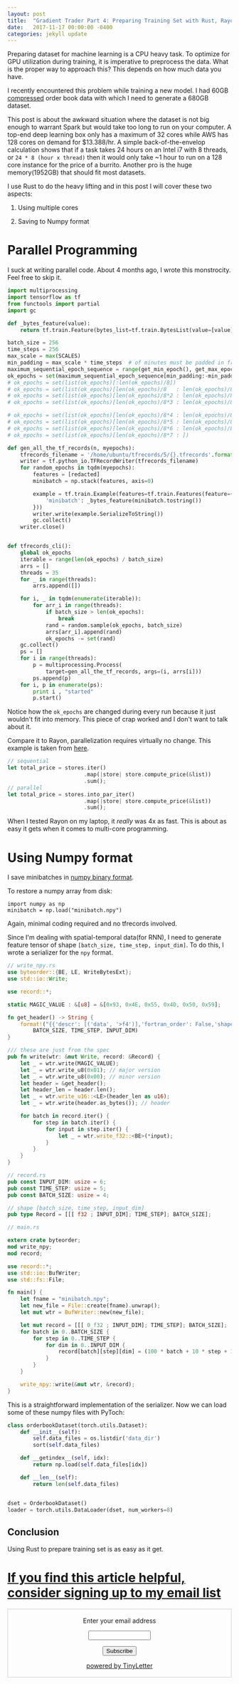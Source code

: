 ```yaml
---
layout: post
title:  "Gradient Trader Part 4: Preparing Training Set with Rust, Rayon and npy binary format"
date:   2017-11-17 00:00:00 -0400
categories: jekyll update
---
```


Preparing dataset for machine learning is a CPU heavy task. To optimize for GPU utilization during training, it is imperative to preprocess the data. What is the proper way to approach this? This depends on how much data you have.

I recently encountered this problem while training a new model. I had 60GB [compressed](http://rickyhan.com/jekyll/update/2017/10/27/how-to-handle-order-book-data.html) order book data with which I need to generate a 680GB dataset.

This post is about the awkward situation where the dataset is not big enough to warrant Spark but would take too long to run on your computer. A top-end deep learning box only has a maximum of 32 cores while AWS has 128 cores on demand for $13.388/hr. A simple back-of-the-envelop calculation shows that if a task takes 24 hours on an Intel i7 with 8 threads, or `24 * 8 (hour x thread)` then it would only take ~1 hour to run on a 128 core instance for the price of a burrito. Another pro is the huge memory(1952GB) that should fit most datasets.

I use Rust to do the heavy lifting and in this post I will cover these two aspects:

1. Using multiple cores

2. Saving to Numpy format

# Parallel Programming

I suck at writing parallel code. About 4 months ago, I wrote this monstrocity. Feel free to skip it.

```python
import multiprocessing
import tensorflow as tf
from functools import partial
import gc

def _bytes_feature(value):
    return tf.train.Feature(bytes_list=tf.train.BytesList(value=[value]))

batch_size = 256
time_steps = 256
max_scale = max(SCALES)
min_padding = max_scale * time_steps  # of minutes must be padded in front and back
maximum_sequential_epoch_sequence = range(get_min_epoch(), get_max_epoch(), 60)
ok_epochs = set(maximum_sequential_epoch_sequence[min_padding:-min_padding])
# ok_epochs = set(list(ok_epochs)[:len(ok_epochs)/8])
# ok_epochs = set(list(ok_epochs)[len(ok_epochs)/8   : len(ok_epochs)/8*2])
# ok_epochs = set(list(ok_epochs)[len(ok_epochs)/8*2 : len(ok_epochs)/8*3])
# ok_epochs = set(list(ok_epochs)[len(ok_epochs)/8*3 : len(ok_epochs)/8*4])

# ok_epochs = set(list(ok_epochs)[len(ok_epochs)/8*4 : len(ok_epochs)/8*5])
# ok_epochs = set(list(ok_epochs)[len(ok_epochs)/8*5 : len(ok_epochs)/8*6])
# ok_epochs = set(list(ok_epochs)[len(ok_epochs)/8*6 : len(ok_epochs)/8*7])
# ok_epochs = set(list(ok_epochs)[len(ok_epochs)/8*7 : ])

def gen_all_the_tf_records(n, myepochs):
    tfrecords_filename = '/home/ubuntu/tfrecords/5/{}.tfrecords'.format(n)
    writer = tf.python_io.TFRecordWriter(tfrecords_filename)
    for random_epochs in tqdm(myepochs):
        features = [redacted]
        minibatch = np.stack(features, axis=0)

        example = tf.train.Example(features=tf.train.Features(feature={
            'minibatch': _bytes_feature(minibatch.tostring())
        }))
        writer.write(example.SerializeToString())
        gc.collect()
    writer.close()


def tfrecords_cli():
    global ok_epochs
    iterable = range(len(ok_epochs) / batch_size)
    arrs = []
    threads = 35
    for _ in range(threads):
        arrs.append([])

    for i, _ in tqdm(enumerate(iterable)):
        for arr_i in range(threads):
            if batch_size > len(ok_epochs):
                break
            rand = random.sample(ok_epochs, batch_size)
            arrs[arr_i].append(rand)
            ok_epochs -= set(rand)
    gc.collect()
    ps = []
    for i in range(threads):
        p = multiprocessing.Process(
            target=gen_all_the_tf_records, args=(i, arrs[i]))
        ps.append(p)
    for i, p in enumerate(ps):
        print i , "started"
        p.start()
```

Notice how the `ok_epochs` are changed during every run because it just wouldn't fit into memory. This piece of crap worked and I don't want to talk about it.

Compare it to Rayon, parallelization requires virtually no change. This example is taken from [here](http://smallcultfollowing.com/babysteps/blog/2015/12/18/rayon-data-parallelism-in-rust/).

```rust
// sequential
let total_price = stores.iter()
                        .map(|store| store.compute_price(&list))
                        .sum();
// parallel
let total_price = stores.into_par_iter()
                        .map(|store| store.compute_price(&list))
                        .sum();
```

When I tested Rayon on my laptop, it *really* was 4x as fast. This is about as easy it gets when it comes to multi-core programming.

# Using Numpy format

I save minibatches in [numpy binary format](https://docs.scipy.org/doc/numpy-1.13.0/neps/npy-format.html).

To restore a numpy array from disk:

```
import numpy as np
minibatch = np.load("minibatch.npy")
```

Again, minimal coding required and no tfrecords involved.

Since I'm dealing with spatial-temporal data(for RNN), I need to generate feature tensor of shape `[batch_size, time_step, input_dim]`. To do this, I wrote a serializer for the `npy` format.

```rust
// write_npy.rs
use byteorder::{BE, LE, WriteBytesExt};
use std::io::Write;

use record::*;

static MAGIC_VALUE : &[u8] = &[0x93, 0x4E, 0x55, 0x4D, 0x50, 0x59];

fn get_header() -> String {
    format!("{{'descr': [('data', '>f4')],'fortran_order': False,'shape': ({},{},{})}}",
        BATCH_SIZE, TIME_STEP, INPUT_DIM)
}

/// these are just from the spec
pub fn write(wtr: &mut Write, record: &Record) {
    let _ = wtr.write(MAGIC_VALUE);
    let _ = wtr.write_u8(0x01); // major version
    let _ = wtr.write_u8(0x00); // minor version
    let header = &get_header();
    let header_len = header.len();
    let _ = wtr.write_u16::<LE>(header_len as u16);
    let _ = wtr.write(header.as_bytes()); // header

    for batch in record.iter() {
        for step in batch.iter() {
            for input in step.iter() {
                let _ = wtr.write_f32::<BE>(*input);
            }
        }
    }
}
```

```rust
// record.rs
pub const INPUT_DIM: usize = 6;
pub const TIME_STEP: usize = 5;
pub const BATCH_SIZE: usize = 4;

// shape [batch_size, time_step, input_dim]
pub type Record = [[[ f32 ; INPUT_DIM]; TIME_STEP]; BATCH_SIZE];
```

```rust
// main.rs

extern crate byteorder;
mod write_npy;
mod record;

use record::*;
use std::io::BufWriter;
use std::fs::File;

fn main() {
    let fname = "minibatch.npy";
    let new_file = File::create(fname).unwrap();
    let mut wtr = BufWriter::new(new_file);

    let mut record = [[[ 0_f32 ; INPUT_DIM]; TIME_STEP]; BATCH_SIZE];
    for batch in 0..BATCH_SIZE {
        for step in 0..TIME_STEP {
            for dim in 0..INPUT_DIM {
                record[batch][step][dim] = (100 * batch + 10 * step + 1* dim) as f32;
            }
        }
    }

    write_npy::write(&mut wtr, &record);
}
```

This is a straightforward implementation of the serializer. Now we can load some of these numpy files with PyToch:

```python
class orderbookDataset(torch.utils.Dataset):
    def __init__(self):
        self.data_files = os.listdir('data_dir')
        sort(self.data_files)

    def __getindex__(self, idx):
        return np.load(self.data_files[idx])

    def __len__(self):
        return len(self.data_files)


dset = OrderbookDataset()
loader = torch.utils.DataLoader(dset, num_workers=8)
```

## Conclusion

Using Rust to prepare training set is as easy as it get.

# [If you find this article helpful, consider signing up to my email list](https://tinyletter.com/rickyhan)

<form style="border:1px solid #ccc;padding:3px;text-align:center;" action="https://tinyletter.com/rickyhan" method="post" target="popupwindow" onsubmit="window.open('https://tinyletter.com/rickyhan', 'popupwindow', 'scrollbars=yes,width=800,height=600');return true"><p><label for="tlemail">Enter your email address</label></p><p><input type="text" style="width:140px" name="email" id="tlemail" /></p><input type="hidden" value="1" name="embed"/><input type="submit" value="Subscribe" /><p><a href="https://tinyletter.com" target="_blank">powered by TinyLetter</a></p></form>
